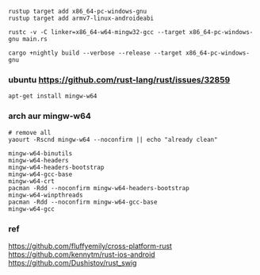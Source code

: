 
    rustup target add x86_64-pc-windows-gnu
    rustup target add armv7-linux-androideabi

    rustc -v -C linker=x86_64-w64-mingw32-gcc --target x86_64-pc-windows-gnu main.rs

    cargo +nightly build --verbose --release --target x86_64-pc-windows-gnu

### ubuntu https://github.com/rust-lang/rust/issues/32859

    apt-get install mingw-w64

### arch aur mingw-w64

    # remove all
    yaourt -Rscnd mingw-w64 --noconfirm || echo "already clean"

    mingw-w64-binutils
    mingw-w64-headers
    mingw-w64-headers-bootstrap
    mingw-w64-gcc-base
    mingw-w64-crt
    pacman -Rdd --noconfirm mingw-w64-headers-bootstrap
    mingw-w64-winpthreads
    pacman -Rdd --noconfirm mingw-w64-gcc-base
    mingw-w64-gcc

### ref

https://github.com/fluffyemily/cross-platform-rust
https://github.com/kennytm/rust-ios-android
https://github.com/Dushistov/rust_swig

